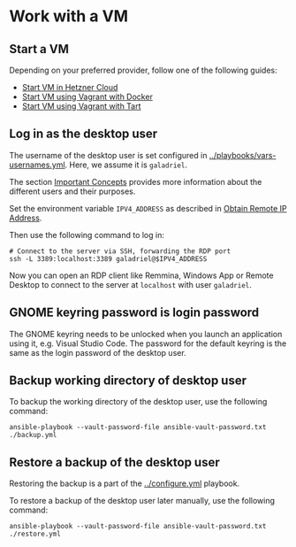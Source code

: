 # Work with a VM

## Start a VM

Depending on your preferred provider, follow one of the following guides:

- [Start VM in Hetzner Cloud](./create-hetzner-vm.md)
- [Start VM using Vagrant with Docker](../test/docker/README.md)
- [Start VM using Vagrant with Tart](../test/tart/README.md)

## Log in as the desktop user

The username of the desktop user is set configured in
[../playbooks/vars-usernames.yml](../playbooks/vars-usernames.yml). Here, we
assume it is `galadriel`.

The section [Important Concepts](./important-concepts.md) provides more
information about the different users and their purposes.

Set the environment variable `IPV4_ADDRESS` as described in
[Obtain Remote IP Address](./obtain-remote-ip-address.md).

Then use the following command to log in:

```shell
# Connect to the server via SSH, forwarding the RDP port
ssh -L 3389:localhost:3389 galadriel@$IPV4_ADDRESS
```

Now you can open an RDP client like Remmina, Windows App or Remote Desktop to
connect to the server at `localhost` with user `galadriel`.

## GNOME keyring password is login password

The GNOME keyring needs to be unlocked when you launch an application using
it, e.g. Visual Studio Code. The password for the default keyring is the same
as the login password of the desktop user.

## Backup working directory of desktop user

To backup the working directory of the desktop user, use the following command:

```shell
ansible-playbook --vault-password-file ansible-vault-password.txt ./backup.yml
```

## Restore a backup of the desktop user

Restoring the backup is a part of the [../configure.yml](../configure.yml)
playbook.

To restore a backup of the desktop user later manually, use the following
command:

```shell
ansible-playbook --vault-password-file ansible-vault-password.txt ./restore.yml
```
